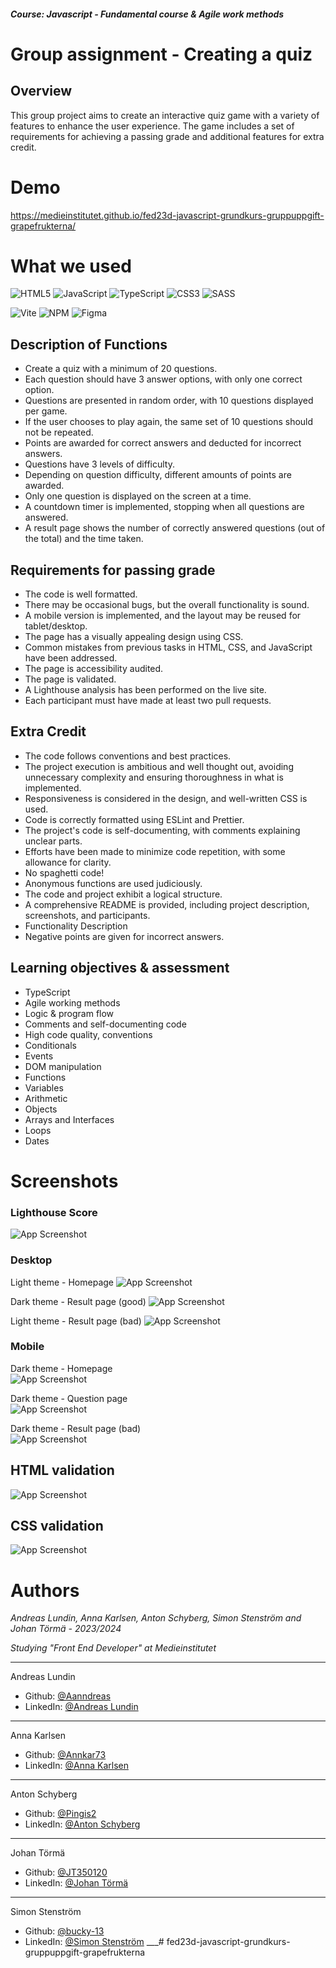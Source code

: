 ##### *Course: Javascript - Fundamental course & Agile work methods*
# Group assignment - Creating a quiz

## Overview
This group project aims to create an interactive quiz game with a variety of features to enhance the user experience. The game includes a set of requirements for achieving a passing grade and additional features for extra credit.

# Demo
https://medieinstitutet.github.io/fed23d-javascript-grundkurs-gruppuppgift-grapefrukterna/


# What we used
![HTML5](https://img.shields.io/badge/html5-%23E34F26.svg?style=for-the-badge&logo=html5&logoColor=white)
![JavaScript](https://img.shields.io/badge/javascript-%23323330.svg?style=for-the-badge&logo=javascript&logoColor=%23F7DF1E)
![TypeScript](https://img.shields.io/badge/typescript-%23007ACC.svg?style=for-the-badge&logo=typescript&logoColor=white)
![CSS3](https://img.shields.io/badge/css3-%231572B6.svg?style=for-the-badge&logo=css3&logoColor=white)
![SASS](https://img.shields.io/badge/SASS-hotpink.svg?style=for-the-badge&logo=SASS&logoColor=white)


![Vite](https://img.shields.io/badge/vite-%23646CFF.svg?style=for-the-badge&logo=vite&logoColor=white)
![NPM](https://img.shields.io/badge/NPM-%23CB3837.svg?style=for-the-badge&logo=npm&logoColor=white)
![Figma](https://img.shields.io/badge/figma-%23F24E1E.svg?style=for-the-badge&logo=figma&logoColor=white)

## Description of Functions
- Create a quiz with a minimum of 20 questions.
- Each question should have 3 answer options, with only one correct option.
- Questions are presented in random order, with 10 questions displayed per game.
- If the user chooses to play again, the same set of 10 questions should not be repeated.
- Points are awarded for correct answers and deducted for incorrect answers.
- Questions have 3 levels of difficulty.
- Depending on question difficulty, different amounts of points are awarded.
- Only one question is displayed on the screen at a time.
- A countdown timer is implemented, stopping when all questions are answered.
- A result page shows the number of correctly answered questions (out of the total) and the time taken.

## Requirements for passing grade
- The code is well formatted.
- There may be occasional bugs, but the overall functionality is sound.
- A mobile version is implemented, and the layout may be reused for tablet/desktop.
- The page has a visually appealing design using CSS.
- Common mistakes from previous tasks in HTML, CSS, and JavaScript have been addressed.
- The page is accessibility audited.
- The page is validated.
- A Lighthouse analysis has been performed on the live site.
- Each participant must have made at least two pull requests.

## Extra Credit
- The code follows conventions and best practices.
- The project execution is ambitious and well thought out, avoiding unnecessary complexity and ensuring thoroughness in what is implemented.
- Responsiveness is considered in the design, and well-written CSS is used.
- Code is correctly formatted using ESLint and Prettier.
- The project's code is self-documenting, with comments explaining unclear parts.
- Efforts have been made to minimize code repetition, with some allowance for clarity.
- No spaghetti code!
- Anonymous functions are used judiciously.
- The code and project exhibit a logical structure.
- A comprehensive README is provided, including project description, screenshots, and participants.
- Functionality Description
- Negative points are given for incorrect answers.

## Learning objectives & assessment
- TypeScript
- Agile working methods
- Logic & program flow
- Comments and self-documenting code
- High code quality, conventions
- Conditionals
- Events
- DOM manipulation
- Functions
- Variables
- Arithmetic
- Objects
- Arrays and Interfaces
- Loops
- Dates

# Screenshots

### Lighthouse Score
![App Screenshot](/src/assets/images/readme-images/Lighthouse.png)

### Desktop
Light theme - Homepage
![App Screenshot](/src/assets/images/readme-images/Des_Light_Theme_Homepage.png)

Dark theme - Result page (good)
![App Screenshot](/src/assets/images/readme-images/Des_Dark_Theme_Result_OK.png)
 
Light theme - Result page (bad)
![App Screenshot](/src/assets/images/readme-images/Des_Light_Theme_Result_Bad.png)


### Mobile
Dark theme - Homepage  
![App Screenshot](/src/assets/images/readme-images/Mob_Dark_Theme_Homepage.png)

Dark theme - Question page  
![App Screenshot](/src/assets/images/readme-images/Mob_Dark_Theme_Question_Page.png)

Dark theme - Result page (bad)  
![App Screenshot](/src/assets/images/readme-images/Mob_Dark_Theme_Result_Bad.png)

## HTML validation
![App Screenshot](/src/assets/images/readme-images/HTML_Validation.png)

## CSS validation
![App Screenshot](/src/assets/images/readme-images/CSS_Validation.png)


# Authors
*Andreas Lundin, Anna Karlsen, Anton Schyberg, Simon Stenström and Johan Törmä - 2023/2024*

*Studying "Front End Developer" at Medieinstitutet*

___
Andreas Lundin
- Github: [@Aanndreas](https://www.github.com/Aanndreas)
- LinkedIn: [@Andreas Lundin](https://www.linkedin.com/in/andreas-lundin-76927b96/)

___
Anna Karlsen
- Github: [@Annkar73](https://github.com/annkar73)
- LinkedIn: [@Anna Karlsen](https://www.linkedin.com/in/annakarlsen/)
___
Anton Schyberg
- Github: [@Pingis2](https://github.com/Pingis2)
- LinkedIn: [@Anton Schyberg](https://www.linkedin.com/in/anton-schyberg-5232b0295/)

___
Johan Törmä
- Github: [@JT350120](https://github.com/JT350120)
- LinkedIn: [@Johan Törmä](https://www.linkedin.com/in/johan-t%C3%B6rm%C3%A4-307a912a6/)
___
Simon Stenström
- Github: [@bucky-13](https://github.com/bucky-13)
- LinkedIn: [@Simon Stenström](https://www.linkedin.com/in/simon-stenström-828302257/)
___#   f e d 2 3 d - j a v a s c r i p t - g r u n d k u r s - g r u p p u p p g i f t - g r a p e f r u k t e r n a  
 